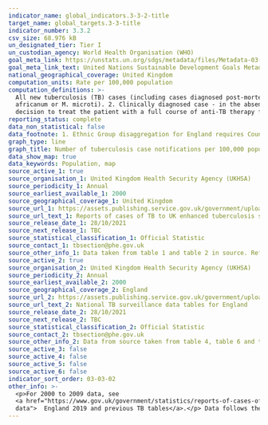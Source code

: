 ```yaml
---
indicator_name: global_indicators.3-3-2-title
target_name: global_targets.3-3-title
indicator_number: 3.3.2
csv_size: 68.976 kB
un_designated_tier: Tier I
un_custodian_agency: World Health Organisation (WHO)
goal_meta_link: https://unstats.un.org/sdgs/metadata/files/Metadata-03-03-02.pdf
goal_meta_link_text: United Nations Sustainable Development Goals Metadata (PDF 216 KB)
national_geographical_coverage: United Kingdom
computation_units: Rate per 100,000 population
computation_definitions: >-
  All new tuberculosis (TB) cases (including cases diagnosed post-mortem) that meet one of the two following case definitions are reported. 1. Culture confirmed case - culture confirmed disease, with speciation confirming Mycobacterium tuberculosis complex (M. tuberculosis, M. bovis, M.
  africanum or M. microti). 2. Clinically diagnosed case - in the absence of culture confirmation, a case that meets the following criteria - a clinician’s judgement that the patient’s clinical and/or radiological signs and/or symptoms are compatible with active TB, and a clinician’s
  decision to treat the patient with a full course of anti-TB therapy for active TB.
reporting_status: complete
data_non_statistical: false
data_footnote: 1. Ethnic Group disaggregation for England requires Country of Birth to be selected first. 2. Data for Scotland and Northern Ireland is provisional and subject to further validation.
graph_type: line
graph_title: Number of tuberculosis case notifications per 100,000 population
data_show_map: true
data_keywords: Population, map
source_active_1: true
source_organisation_1: United Kingdom Health Security Agency (UKHSA)
source_periodicity_1: Annual
source_earliest_available_1: 2000
source_geographical_coverage_1: United Kingdom
source_url_1: https://assets.publishing.service.gov.uk/government/uploads/system/uploads/attachment_data/file/1025880/uk-tb-official-statistics-2021.pdf
source_url_text_1: Reports of cases of TB to UK enhanced tuberculosis surveillance systems 
source_release_date_1: 28/10/2021
source_next_release_1: TBC
source_statistical_classification_1: Official Statistic
source_contact_1: tbsection@phe.gov.uk
source_other_info_1: Data taken from table 1 and table 2 in source. Refer to links in metadata tab for pre-2019 data.
source_active_2: true
source_organisation_2: United Kingdom Health Security Agency (UKHSA)
source_periodicity_2: Annual
source_earliest_available_2: 2000
source_geographical_coverage_2: England
source_url_2: https://assets.publishing.service.gov.uk/government/uploads/system/uploads/attachment_data/file/1030165/TB_annual-report-2021.pdf
source_url_text_2: National TB surveillance data tables for England
source_release_date_2: 28/10/2021
source_next_release_2: TBC
source_statistical_classification_2: Official Statistic
source_contact_2: tbsection@phe.gov.uk
source_other_info_2: Data from source taken from table 4, table 6 and table 8 for 2000 to 2019 data. Tables Ai.1.8 and Ai.1.2 for 2020 data. Refer to links in metadata tab for pre-2019 data.
source_active_3: false
source_active_4: false
source_active_5: false
source_active_6: false
indicator_sort_order: 03-03-02
other_info: >-
  <p>For 2000 to 2009 data, see
  <a href="https://www.gov.uk/government/statistics/reports-of-cases-of-tb-to-uk-enhanced-tuberculosis-surveillance-systems"> UK 2019 and previous TB tables</a>, and<a href="https://www.gov.uk/government/publications/tuberculosis-tb-in-england-surveillance-
  data">  England 2019 and previous TB tables</a>.</p> Data follows the UN specification for this indicator. This indicator has been identified in collaboration with topic experts.
---
```

